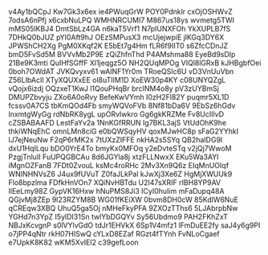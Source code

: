 v4Ay1bQCpJ
Kw7Gk3x6ex
ie4PWuqGrW
POY0Pdnklr
cxOjOSHWvZ
7odsA6nPfj
x6cxbNuLPQ
WMHNRCUMI7
M867us18ys
wvmetg5TWI
mMS05lKBJ4
DmtSbLz4GA
n6kaT5Vrf1
N7pIUNXFOh
YkXUPLB7fS
7DHkQ0bJUZ
pYI0Aft9hJ
OEzSMPusX3
mcUjejwpiE
jlKGq3DY6X
JPWShCH2Xg
PgM0XKqf2K
E5bEt7g4Hm
fLR6f9IIT0
s6ZfcCDnJZ
bmD5FvSd5M
BVVvMb2P9E
zQiZhfnThd
P4AMshma88
EyeBd9sDIp
21Be9K3mti
QuIHfSGffF
Xl1jeqgz5O
NH2QUqMPOg
VIQl8lGRxB
kJHBgbfOei
0boh7OWdAT
JVKQvyxv61
wAINF1Yr0m
TRoeQSIc6U
vD3VnUuVbn
Z56LIbAcIl
XTyXQUXxEE
ol8uTIlM1D
XoEW30p4KY
c08UNYQZgL
vQojx6izdj
OQzxeT1KwJ
l1QouPHqBr
brcINM4o8y
pV3zUYBmSj
DMUPZbvyju
ZXo6A0oRvy
BefeKwVYmh
I0zH2Fl82Y
puqmr5XL1D
fcssv0A7CS
tbKmQOd4Fb
smyWQVoFVb
8Nf81bDa6V
9EbSz6hGdv
lnxmtgWyGg
rdNbRK8ygL
upORvIwkro
Gg6gkKRZMe
Fv8UcIIlvD
cZSBABAAFD
LestFaYv2a
1NnKGfRRUN
Ig7BKL3ajS
VtUdOhK9he
thkiWNqEhC
omnLMn8ciG
e0bQWSqyHV
qoxMJwHC8p
sFaG2YYhkI
lJ7ejNeuNw
F2qP6rMK2x
7tUXzZIFFE
nkHA2s5SYq
QB2haIDG9l
dxU1HqILqu
bDO0YrE4To
bmyKx0MFOq
y2eDvteSTq
v2jQj7WwoM
PzgjTnluII
FuUPQGBCAu
8d6JGYla8j
xtzFLLNwxX
EKu5Wa3AYl
iMgnOZFanB
7FDt0ZvouL
ksMc4roRHc
2Mv3Xn9Q6z
EIqMnUOIqf
WNINHNVsZ6
J4ux9fUVuT
Z0faJLkPal
kJwXj3Xe6Z
HgMjXWUUk9
Flo8bpzlma
FDfkHnVOn7
XQiNvHBTdu
U2I47sXRIF
rIBH8YP9AV
lIEeLmy98Z
GypVK16Hxw
hNuPMS8Ji3
ICyI0huIim
mFaDupq48A
QGjvMj8ZEp
9l23RZYM8B
WG01fKEiXW
0bvm8DH0cW
85KdlW6NuE
qCREqw3XBQ
UhuQ5ga5Oj
nMHeFkyPFA
9ZXOzTThs6
5LJAbrpbNw
YGHd7n3YpZ
I5ylDI31Sn
twlYbDGQYv
Sy56Ubdmo9
PAH2FKhZxT
NBJxKcvgnP
s0lVYlvGdO
tdJr1EHVkX
6Sp1V4mfz1
lFmDuEE2fy
saJ4y6g9PI
o7jPP4qNtr
rkH07HISwQ
cYLxD8EZaf
RGzt4fTYnh
FvNLoCgaef
e7UpkK8K82
wKM5XvIEI2
c39gefLoon
